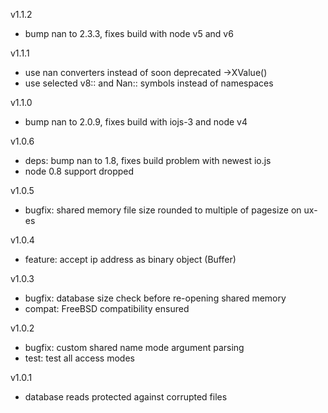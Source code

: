 v1.1.2

* bump nan to 2.3.3, fixes build with node v5 and v6

v1.1.1

* use nan converters instead of soon deprecated ->XValue()
* use selected v8:: and Nan:: symbols instead of namespaces

v1.1.0

* bump nan to 2.0.9, fixes build with iojs-3 and node v4

v1.0.6

* deps: bump nan to 1.8, fixes build problem with newest io.js
* node 0.8 support dropped

v1.0.5

* bugfix: shared memory file size rounded to multiple of pagesize on ux-es

v1.0.4

* feature: accept ip address as binary object (Buffer)

v1.0.3

* bugfix: database size check before re-opening shared memory
* compat: FreeBSD compatibility ensured

v1.0.2

* bugfix: custom shared name mode argument parsing
* test: test all access modes

v1.0.1

* database reads protected against corrupted files
